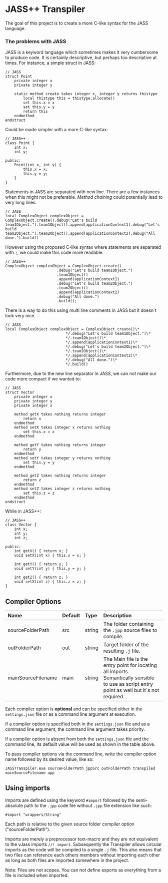 # JASS++ Transpiler

The goal of this project is to create a more C-like syntax for the JASS language.

### The problems with JASS
JASS is a keyword language which sometimes makes it very cumbersome to produce code. It is certainly descriptive, but perhaps too descriptive at times.
For instance, a simple struct in JASS:
```
// JASS
struct Point
	private integer x
	private integer y

	static method create takes integer x, integer y returns thistype
		local thistype this = thistype.allocate()
		set this.x = x
		set this.y = y
		return this
	endmethod
endstruct
```
Could be made simpler with a more C-like syntax:
```
// JASS++
class Point {
	int x;
	int y;

public:
	Point(int x, int y) {
		this.x = x;
		this.y = y;
	}
}
```
Statements in JASS are separated with new line. There are a few instances when this might not be preferable.
<i>Method chaining</i> could potentially lead to very long lines.
```
// JASS
local ComplexObject complexObject = ComplexObject.create().debug("Let's build team1Object.").team1Object().append(applicationContext1).debug("Let's build team2Object.").team2Object().append(applicationContext2).debug("All done.").build()
```
However using the proposed C-like syntax where statements are separated with `;`, we could make this code more readable.
```
// JASS++
ComplexObject complexObject = ComplexObject.create()
					   .debug("Let's build team1Object.")
					   .team1Object()
					   .append(applicationContext1)
					   .debug("Let's build team2Object.")
					   .team2Object()
					   .append(applicationContext2)
					   .debug("All done.")
					   .build();
```
There is a way to do this using multi line comments in JASS but it doesn´t look very nice.
```
// JASS
local ComplexObject complexObject = ComplexObject.create()\*
					       */.debug("Let's build team1Object.")\*
					       */.team1Object()\*
					       */.append(applicationContext1)\*
					       */.debug("Let's build team2Object.")\*
					       */.team2Object()\*
					       */.append(applicationContext2)\*
					       */.debug("All done.")\*
					       */.build()
```
Furthermore, due to the new line separator in JASS, we can not make our code more compact if we wanted to:
```
// JASS
struct Vector
	private integer x
	private integer y
	private integer z

	method getX takes nothing returns integer
		return x
	endmethod
	method setX takes integer x returns nothing
		set this.x = x
	endmethod

	method getY takes nothing returns integer
		return y
	endmethod
	method setY takes integer y returns nothing
		set this.y = y
	endmethod

	method getZ takes nothing returns integer
		return z
	endmethod
	method setZ takes integer z returns nothing
		set this.z = z
	endmethod
endstruct
```
While in JASS++:
```
// JASS++
class Vector {
	int x;
	int y;
	int z;

public:
	int getX() { return x; }
	void setX(int x) { this.x = x; }

	int getY() { return y; }
	void setY(int y) { this.y = y; }

	int getZ() { return z; }
	void setX(int z) { this.z = z; }
}
```

## Compiler Options

| Name | Default | Type | Description |
| :------------ | :------------ | :------------ |:------------ |
| sourceFolderPath | src | string | The folder containing the `.jpp` source files to compile. |
| outFolderPath | out | string | Target folder of the resulting `.j` file. |
| mainSourceFilename | main | string | The Main file is the entry point for locating all imports. Semantically sensible to use as script entry point as well but it´s not required. |


Each compiler option is <b>optional</b> and can be specified either in the `settings.json` file or as a command line argument at execution.

If a compiler option is specified both in the `settings.json` file and as a command line argument, the command line argument takes priority.

If a compiler option is absent from both the `settings.json` file and the command line, its default value will be used as shown in the table above.

To pass compiler options via the command line, write the compiler option name followed by its desired value, like so:
```
JASSTranspiler.exe sourceFolderPath jppSrc outFolderPath transpiled mainSourceFilename app
```

## Using imports

Imports are defined using the keyword `#import` followed by the semi-absolute path to the `.jpp` code file without `.jpp` file extension like such:
```
#import "wrappers/String"
```

Each path is relative to the given source folder compiler option ("sourceFolderPath").

Imports are merely a preprocessor text-macro and they are not equivalent to the vJass imports `//! import`. Subsequently the Transpiler allows circular imports as the code will be compiled to a single `.j` file. This also means that two files can reference each others members without importing each other as long as both files are imported somewhere in the project.

Note: Files are not scopes. You can not define exports as everything from a file is included when imported.
